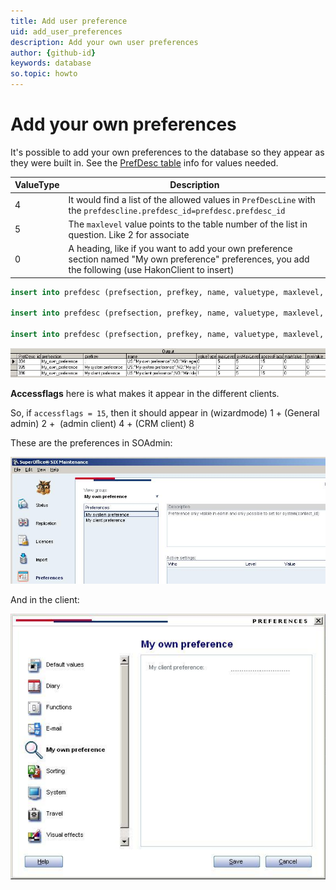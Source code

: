 ```yaml
---
title: Add user preference
uid: add_user_preferences
description: Add your own user preferences
author: {github-id}
keywords: database
so.topic: howto
---
```


# Add your own preferences

It's possible to add your own preferences to the database so they appear as they were built in. See the [PrefDesc table][1] info for values needed.

| ValueType | Description |
|-----------|-------------|
| 4 | It would find a list of the allowed values in `PrefDescLine` with the `prefdescline.prefdesc_id=prefdesc.prefdesc_id`|
| 5 | The `maxlevel` value points to the table number of the list in question. Like 2 for associate |
| 0 | A heading, like if you want to add your own preference section named "My own preference" preferences, you add the following (use HakonClient to insert) |

```SQL
insert into prefdesc (prefsection, prefkey, name, valuetype, maxlevel, sysmaxlevel, accessflags, description) values ('My_own_preference','.', 'US:"My own preference";NO:"Min egen preferanse"', 0, 5, 5, 15, 'US:"The heading only translated to English and Norwegian";NO:"Overskriften - kun oversatt til engelsk og norsk"') 

insert into prefdesc (prefsection, prefkey, name, valuetype, maxlevel, sysmaxlevel, accessflags, description) values ('My_own_preference', 'My system preference', 'US:"My system preference";NO:"My system preferanse"', 7, 2, 2, 7, 'US:"Preference only visible in admin and only possible to set for system(contact_id)";NO:"Preferanse som kun er synlig i admin og kun kan settes for hele systemet (contact_id)"') 

insert into prefdesc (prefsection, prefkey, name, valuetype, maxlevel, sysmaxlevel, accessflags, description) values ('My_own_preference', 'My client preference', 'US:"My client preference";NO:"Min klient preferanse"', 1, 5, 5, 15, 'US:"Preference visible in GUI, may be set by each user (number)";NO:"Synlig i klienten og kan settes pr bruker(nummer)"') 
```

![x -screenshot][img1]

**Accessflags** here is what makes it appear in the different clients.

So, if `accessflags = 15`, then it should appear in (wizardmode) 1 + (General admin) 2 +  (admin client) 4 + (CRM client) 8

These are the preferences in SOAdmin:

![x -screenshot][img2]

And in the client:

![x -screenshot][img3]

<!-- Referenced links -->
[1]: ../../../../database/docs/tables/prefdesc.md

<!-- Referenced images -->
[img1]: media/prefdesc.jpg
[img2]: media/prefadmin.jpg
[img3]: media/prefclient.jpg
